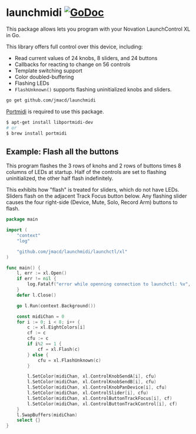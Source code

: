 # launchmidi [![GoDoc](https://godoc.org/github.com/jmacd/launchmidi?status.svg)](https://godoc.org/github.com/jmacd/launchmidi)
This package allows lets you program with your Novation LaunchControl XL in Go.

This library offers full control over this device, including:
- Read current values of 24 knobs, 8 sliders, and 24 buttons
- Callbacks for reacting to change on 56 controls
- Template switching support
- Color doubled-buffering
- Flashing LEDs
- `FlashUnknown()` supports flashing uninitialized knobs and sliders.

```sh
go get github.com/jmacd/launchmidi
```

[Portmidi](github.com/rakyll/launchmidi) is required to use this package.

```sh
$ apt-get install libportmidi-dev
# or
$ brew install portmidi
```

## Example: Flash all the buttons

This program flashes the 3 rows of knohs and 2 rows of buttons times 8 columns of LEDs at startup.  Half of the controls are set to flashing uninitialized, the other half flash indefinitely.

This exhibits how "flash" is treated for sliders, which do not have LEDs.  Sliders flash on the adjacent Track Focus button below.  Any flashing slider causes the four right-side (Device, Mute, Solo, Record Arm) buttons to flash.

```go
package main

import (
	"context"
	"log"

	"github.com/jmacd/launchmidi/launchctl/xl"
)

func main() {
	l, err := xl.Open()
	if err != nil {
		log.Fatalf("error while openning connection to launchctl: %v", err)
	}
	defer l.Close()

	go l.Run(context.Background())

	const midiChan = 0
	for i := 0; i < 8; i++ {
		c := xl.EightColors[i]
		cf := c
		cfu := c
		if i%2 == 1 {
			cf = xl.Flash(c)
		} else {
			cfu = xl.FlashUnknown(c)
		}

		l.SetColor(midiChan, xl.ControlKnobSendA[i], cfu)
		l.SetColor(midiChan, xl.ControlKnobSendB[i], cfu)
		l.SetColor(midiChan, xl.ControlKnobPanDevice[i], cfu)
		l.SetColor(midiChan, xl.ControlSlider[i], cfu)
		l.SetColor(midiChan, xl.ControlButtonTrackFocus[i], cf)
		l.SetColor(midiChan, xl.ControlButtonTrackControl[i], cf)
	}
	l.SwapBuffers(midiChan)
	select {}
}
```
